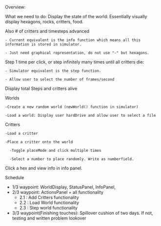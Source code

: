 Overview:

What we need to do:
  Display the state of the world: Essentially visually display hexagons, rocks, critters, food.
  
  Also # of critters and timesteps advanced
  
    - Current equivalent is the info function which means all this information is stored in simulator.
    
    - Just need graphical representation, do not use "-" but hexagons.
    
  Step 1 time per click, or step infinitely many times until all critters die:
  
    - Simulator equivalent is the step function.
    
    - Allow user to select the number of frames/second
    
  Display total Steps and critters alive
  
  Worlds
  
    -Create a new random world (newWorld() function in simulator)
    
    -Load a world: Display user hardDrive and allow user to select a file
  
  Critters
  
    -Load a critter
    
    -Place a critter onto the world
    
      -Toggle placeMode and click multiple times
      
      -Select a number to place randomly. Write as numberfield.
  
  Click a hex and view info in info panel. 
    
  
Schedule
  
  * 1/3 waypoint: WorldDisplay, StatusPanel, InfoPanel,
  *  2/3 waypoint: ActionsPanel + all functionality
      - 2.1 : Add Critters functionality
      - 2.2 : Load World functionality
      - 2.3 : Step world functionality
  * 3/3 waypoint(Finishing touches): Spillover cushion of two days. If not, testing and written problem lookover
  
